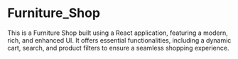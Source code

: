 # Furniture_Shop
 This is a Furniture Shop built using a React application, featuring a modern, rich, and enhanced UI. It offers essential functionalities, including a dynamic cart, search, and product filters to ensure a seamless shopping experience.
